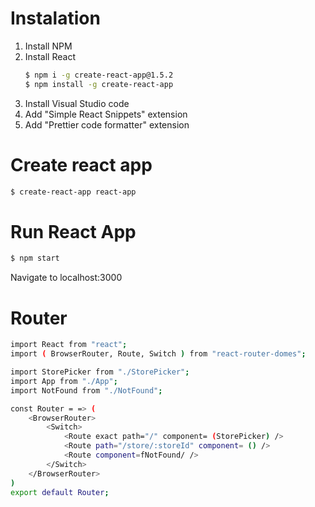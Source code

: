 # Instalation

1. Install NPM
2. Install React
   ```sh
   $ npm i -g create-react-app@1.5.2
   $ npm install -g create-react-app
   ```
3. Install Visual Studio code
4. Add "Simple React Snippets" extension
5. Add "Prettier code formatter" extension

# Create react app

```sh
$ create-react-app react-app
```

# Run React App

```sh
$ npm start
```

Navigate to localhost:3000

# Router
```sh
import React from "react"; 
import ( BrowserRouter, Route, Switch ) from "react-router-domes"; 

import StorePicker from "./StorePicker";
import App from "./App";
import NotFound from "./NotFound"; 

const Router = => (
    <BrowserRouter> 
        <Switch>
            <Route exact path="/" component= (StorePicker) />
            <Route path="/store/:storeId" component= () />
            <Route component=fNotFound/ />
        </Switch>
    </BrowserRouter> 
)
export default Router;
```